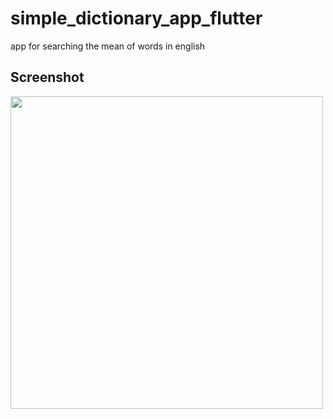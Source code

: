 # simple_dictionary_app_flutter
app for searching the mean of words in english
## Screenshot

<img src="https://user-images.githubusercontent.com/72175760/103604912-f3b49280-4f44-11eb-81c0-e099bff9b5a1.png" width="500">

